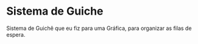 # Sistema de Guiche
Sistema de Guichê que eu fiz para uma Gráfica, para organizar as filas de espera.
